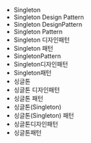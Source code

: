 ﻿- Singleton
- Singleton Design Pattern
- Singleton DesignPattern
- Singleton Pattern
- Singleton 디자인패턴
- Singleton 패턴
- SingletonPattern
- Singleton디자인패턴
- Singleton패턴
- 싱글톤
- 싱글톤 디자인패턴
- 싱글톤 패턴
- 싱글톤(Singleton)
- 싱글톤(Singleton) 패턴
- 싱글톤디자인패턴
- 싱글톤패턴
